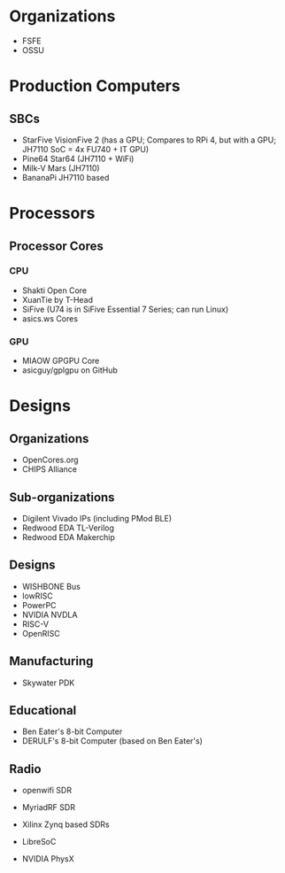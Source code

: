 
# Organizations
- FSFE
- OSSU
# Production Computers
## SBCs
- StarFive VisionFive 2 (has a GPU; Compares to RPi 4, but with a GPU; JH7110 SoC = 4x FU740 + IT GPU)
- Pine64 Star64 (JH7110 + WiFi)
- Milk-V Mars (JH7110)
- BananaPi JH7110 based
# Processors
## Processor Cores
### CPU
- Shakti Open Core
- XuanTie by T-Head
- SiFive (U74 is in SiFive Essential 7 Series; can run Linux)
- asics.ws Cores
### GPU
- MIAOW GPGPU Core
- asicguy/gplgpu on GitHub
# Designs
## Organizations
- OpenCores.org
- CHIPS Alliance
## Sub-organizations
- Digilent Vivado IPs (including PMod BLE)
- Redwood EDA TL-Verilog
- Redwood EDA Makerchip
## Designs
- WISHBONE Bus
- lowRISC
- PowerPC
- NVIDIA NVDLA
- RISC-V
- OpenRISC
## Manufacturing
- Skywater PDK
## Educational
- Ben Eater's 8-bit Computer
- DERULF's 8-bit Computer (based on Ben Eater's)


## Radio
- openwifi SDR
- MyriadRF SDR
- Xilinx Zynq based SDRs

- LibreSoC


- NVIDIA PhysX



